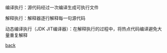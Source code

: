 编译执行：源代码经过一次编译生成可执行文件  

解释执行：解释器逐行解释每一句源代码  

动态编译执行（JDK JIT编译器）：在解释执行的过程中，将热点代码编译避免大量重复解释 

[back](../7.md)